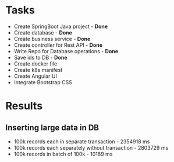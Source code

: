 # Tasks

* Create SpringBoot Java project - **Done**
* Create database - **Done**
* Create business service - **Done**
* Create controller for Rest API - **Done**
* Write Repo for Database operations - **Done**
* Save ids to DB - **Done**
* Create docker file
* Create k8s manifest
* Create Angular UI
* Integrate Bootstrap CSS

# Results

## Inserting large data in DB
* 100k records each in separate transaction - 2354918 ms
* 100k records each separately without transaction - 2803729 ms
* 100k records in batch of 100k - 10189 ms

